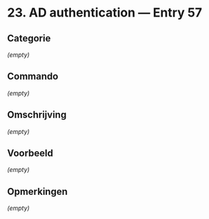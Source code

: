 # 23. AD authentication — Entry 57

## Categorie

_(empty)_

## Commando

_(empty)_

## Omschrijving

_(empty)_

## Voorbeeld

_(empty)_

## Opmerkingen

_(empty)_

